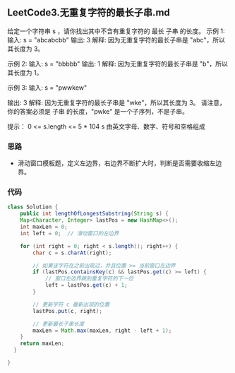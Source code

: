 ## LeetCode3.无重复字符的最长子串.md
给定一个字符串 s ，请你找出其中不含有重复字符的 最长 子串 的长度。
示例 1:
输入: s = "abcabcbb"
输出: 3 
解释: 因为无重复字符的最长子串是 "abc"，所以其长度为 3。

示例 2:
输入: s = "bbbbb"
输出: 1
解释: 因为无重复字符的最长子串是 "b"，所以其长度为 1。

示例 3:
输入: s = "pwwkew"

输出: 3
解释: 因为无重复字符的最长子串是 "wke"，所以其长度为 3。
     请注意，你的答案必须是 子串 的长度，"pwke" 是一个子序列，不是子串。
 
提示：
0 <= s.length <= 5 * 104
s 由英文字母、数字、符号和空格组成

### 思路
+ 滑动窗口模板题，定义左边界，右边界不断扩大时，判断是否需要收缩左边界。

### 代码
```java
class Solution {
    public int lengthOfLongestSubstring(String s) {
    Map<Character, Integer> lastPos = new HashMap<>();
    int maxLen = 0;
    int left = 0;  // 滑动窗口的左边界

    for (int right = 0; right < s.length(); right++) {
        char c = s.charAt(right);

        // 如果该字符在之前出现过，并且位置 >= 当前窗口左边界
        if (lastPos.containsKey(c) && lastPos.get(c) >= left) {
            // 窗口左边界跳到重复字符的下一位
            left = lastPos.get(c) + 1;
        }

        // 更新字符 c 最新出现的位置
        lastPos.put(c, right);

        // 更新最长子串长度
        maxLen = Math.max(maxLen, right - left + 1);
    }
    return maxLen;
  }

}
```
